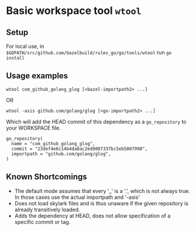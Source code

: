 # Basic workspace tool `wtool`

## Setup

For local use, in `$GOPATH/src/github.com/bazelbuild/rules_go/go/tools/wtool`
run `go install`

## Usage examples

    wtool com_github_golang_glog [<bazel-importpath2> ...]

  OR

    wtool -asis github.com/golang/glog [<go-importpath2> ...]

Which will add the HEAD commit of this dependency as a `go_repository` to your
WORKSPACE file.

    go_repository(
      name = "com_github_golang_glog",
      commit = "23def4e6c14b4da8ac2ed8007337bc5eb5007998",
      importpath = "github.com/golang/glog",
    )

## Known Shortcomings

* The default mode assumes that every '_' is a '.', which is not always true.
In those cases use the actual importpath and '-asis'
* Does not load skylark files and is thus unaware if the given repository is already
transitively loaded.
* Adds the dependency at HEAD, does not allow specification of a specific commit or tag.
